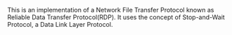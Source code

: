 This is an implementation of a Network File Transfer Protocol known as Reliable Data Transfer Protocol(RDP). It uses the concept of Stop-and-Wait Protocol, a Data Link Layer Protocol.
